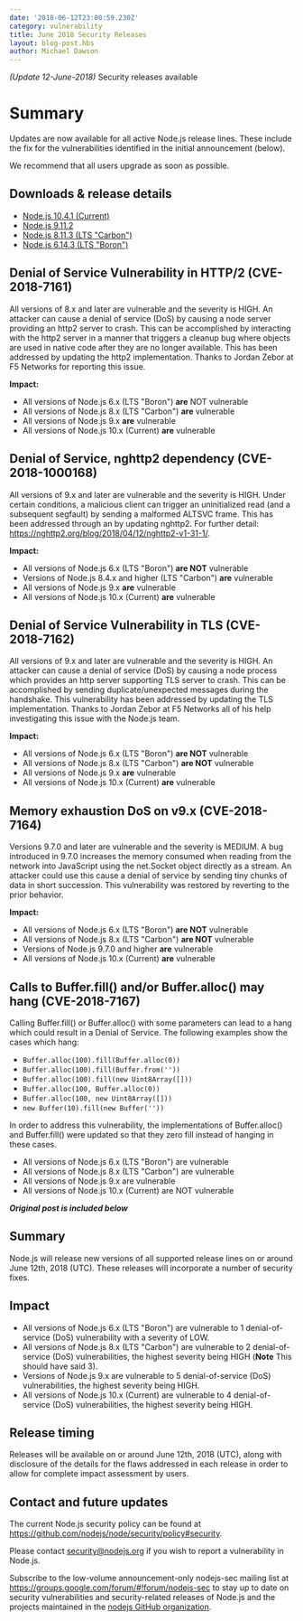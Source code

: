 ```yaml
---
date: '2018-06-12T23:00:59.230Z'
category: vulnerability
title: June 2018 Security Releases
layout: blog-post.hbs
author: Michael Dawson
---
```


_(Update 12-June-2018)_ Security releases available

# Summary

Updates are now available for all active Node.js release lines. These include the fix for the vulnerabilities identified in the initial announcement (below).

We recommend that all users upgrade as soon as possible.

## Downloads & release details

- [Node.js 10.4.1 (Current)](https://nodejs.org/en/blog/release/v10.4.1)
- [Node.js 9.11.2](https://nodejs.org/en/blog/release/v9.11.2)
- [Node.js 8.11.3 (LTS "Carbon")](https://nodejs.org/en/blog/release/v8.11.3)
- [Node.js 6.14.3 (LTS "Boron")](https://nodejs.org/en/blog/release/v6.14.3)

## Denial of Service Vulnerability in HTTP/2 (CVE-2018-7161)

All versions of 8.x and later are vulnerable and the severity is HIGH. An attacker can cause a denial of service (DoS) by causing a node server providing an http2 server to crash. This can be accomplished by interacting with the http2 server in a manner that triggers a cleanup bug where objects are used in native code after they are no longer available. This has been addressed by updating the http2 implementation. Thanks to Jordan Zebor at F5 Networks for reporting this issue.

**Impact:**

- All versions of Node.js 6.x (LTS "Boron") **are** NOT vulnerable
- All versions of Node.js 8.x (LTS "Carbon") **are** vulnerable
- All versions of Node.js 9.x **are** vulnerable
- All versions of Node.js 10.x (Current) **are** vulnerable

## Denial of Service, nghttp2 dependency (CVE-2018-1000168)

All versions of 9.x and later are vulnerable and the severity is HIGH. Under certain conditions, a malicious client can trigger an uninitialized read (and a subsequent segfault) by sending a malformed ALTSVC frame. This has been addressed through an by updating nghttp2. For further detail: https://nghttp2.org/blog/2018/04/12/nghttp2-v1-31-1/.

**Impact:**

- All versions of Node.js 6.x (LTS "Boron") **are NOT** vulnerable
- Versions of Node.js 8.4.x and higher (LTS "Carbon") **are** vulnerable
- All versions of Node.js 9.x **are** vulnerable
- All versions of Node.js 10.x (Current) **are** vulnerable

## Denial of Service Vulnerability in TLS (CVE-2018-7162)

All versions of 9.x and later are vulnerable and the severity is HIGH. An attacker can cause a denial of service (DoS) by causing a node process which provides an http server supporting TLS server to crash. This can be accomplished by sending duplicate/unexpected messages during the handshake. This vulnerability has been addressed by updating the TLS implementation. Thanks to Jordan Zebor at F5 Networks all of his help investigating this issue with the Node.js team.

**Impact:**

- All versions of Node.js 6.x (LTS "Boron") **are NOT** vulnerable
- All versions of Node.js 8.x (LTS "Carbon") **are NOT** vulnerable
- All versions of Node.js 9.x **are** vulnerable
- All versions of Node.js 10.x (Current) **are** vulnerable

## Memory exhaustion DoS on v9.x (CVE-2018-7164)

Versions 9.7.0 and later are vulnerable and the severity is MEDIUM. A bug introduced in 9.7.0 increases the memory consumed when reading from the network into JavaScript using the net.Socket object directly as a stream. An attacker could use this cause a denial of service by sending tiny chunks of data in short succession. This vulnerability was restored by reverting to the prior behavior.

**Impact:**

- All versions of Node.js 6.x (LTS "Boron") **are NOT** vulnerable
- All versions of Node.js 8.x (LTS "Carbon") **are NOT** vulnerable
- Versions of Node.js 9.7.0 and higher **are** vulnerable
- All versions of Node.js 10.x (Current) **are** vulnerable

## Calls to Buffer.fill() and/or Buffer.alloc() may hang (CVE-2018-7167)

Calling Buffer.fill() or Buffer.alloc() with some parameters can lead to a hang which could result in a Denial of Service. The following examples show the cases which hang:

- `Buffer.alloc(100).fill(Buffer.alloc(0))`
- `Buffer.alloc(100).fill(Buffer.from(''))`
- `Buffer.alloc(100).fill(new Uint8Array([]))`
- `Buffer.alloc(100, Buffer.alloc(0))`
- `Buffer.alloc(100, new Uint8Array([]))`
- `new Buffer(10).fill(new Buffer(''))`

In order to address this vulnerability, the implementations of Buffer.alloc() and Buffer.fill() were updated so that they zero fill instead of hanging in these cases.

- All versions of Node.js 6.x (LTS "Boron") are vulnerable
- All versions of Node.js 8.x (LTS "Carbon") are vulnerable
- All versions of Node.js 9.x are vulnerable
- All versions of Node.js 10.x (Current) are NOT vulnerable

**_Original post is included below_**

## Summary

Node.js will release new versions of all supported release lines on or around June 12th, 2018 (UTC). These releases will incorporate a number of security fixes.

## Impact

- All versions of Node.js 6.x (LTS "Boron") are vulnerable to 1 denial-of-service (DoS) vulnerability with a severity of LOW.
- All versions of Node.js 8.x (LTS "Carbon") are vulnerable to 2 denial-of-service (DoS) vulnerabilities, the highest severity being HIGH (**Note** This should have said 3).
- Versions of Node.js 9.x are vulnerable to 5 denial-of-service (DoS) vulnerabilities, the highest severity being HIGH.
- All versions of Node.js 10.x (Current) are vulnerable to 4 denial-of-service (DoS) vulnerabilities, the highest severity being HIGH.

## Release timing

Releases will be available on or around June 12th, 2018 (UTC), along with disclosure of the details for the flaws addressed in each release in order to allow for complete impact assessment by users.

## Contact and future updates

The current Node.js security policy can be found at https://github.com/nodejs/node/security/policy#security.

Please contact security@nodejs.org if you wish to report a vulnerability in Node.js.

Subscribe to the low-volume announcement-only nodejs-sec mailing list at https://groups.google.com/forum/#!forum/nodejs-sec to stay up to date on security vulnerabilities and security-related releases of Node.js and the projects maintained in the [nodejs GitHub organization](https://github.com/nodejs/).
